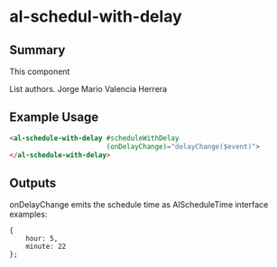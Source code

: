 # al-schedul-with-delay

## Summary

This component 


List authors.
Jorge Mario Valencia Herrera

## Example Usage

```html
<al-schedule-with-delay #scheduleWithDelay
                        (onDelayChange)="delayChange($event)">
</al-schedule-with-delay>
```

## Outputs

onDelayChange emits the schedule time as AlScheduleTime interface
examples:

```
{
    hour: 5,
    minute: 22
};
```
